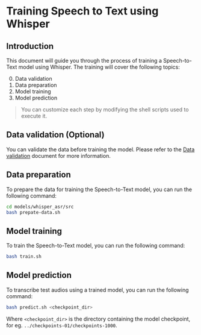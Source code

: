 # Training Speech to Text using Whisper

## Introduction

This document will guide you through the process of training a Speech-to-Text model using Whisper. The training will cover the following topics:

0. Data validation
1. Data preparation
2. Model training
3. Model prediction

> You can customize each step by modifying the shell scripts used to execute it.

## Data validation (Optional)

You can validate the data before training the model. Please refer to the [Data validation](../data-validation.md) document for more information.

## Data preparation

To prepare the data for training the Speech-to-Text model, you can run the following command:

```bash
cd models/whisper_asr/src
bash prepate-data.sh
```

## Model training

To train the Speech-to-Text model, you can run the following command:

```bash
bash train.sh
```

## Model prediction

To transcribe test audios using a trained model, you can run the following command:

```bash
bash predict.sh <checkpoint_dir>
```
Where `<checkpoint_dir>` is the directory containing the model checkpoint, for eg. `../checkpoints-01/checkpoints-1000`.
